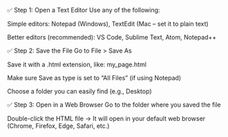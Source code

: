 ✅ Step 1: Open a Text Editor
Use any of the following:

Simple editors: Notepad (Windows), TextEdit (Mac – set it to plain text)

Better editors (recommended): VS Code, Sublime Text, Atom, Notepad++

✅ Step 2: Save the File
Go to File > Save As

Save it with a .html extension, like:
my_page.html

Make sure Save as type is set to “All Files” (if using Notepad)

Choose a folder you can easily find (e.g., Desktop)

✅ Step 3: Open in a Web Browser
Go to the folder where you saved the file

Double-click the HTML file
→ It will open in your default web browser (Chrome, Firefox, Edge, Safari, etc.)

